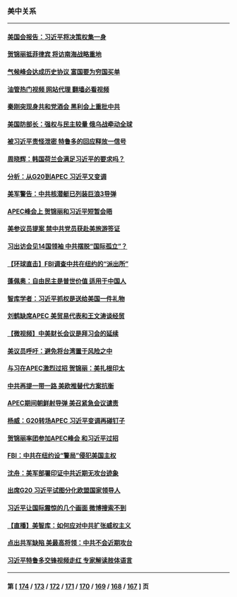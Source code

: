 ### 美中关系
---
#### [美国会报告：习近平将决策权集一身](../../pages/nf1412576/n13868227.md?11210845) 
#### [贺锦丽抵菲律宾 将访南海战略重地](../../pages/nf1412576/n13869708.md?11210845) 
#### [气候峰会达成历史协议 富国要为穷国买单](../../pages/nf1412576/n13869697.md?11210845) 
#### [油管热门视频 网站代理 翻墙必看视频](http://138.2.39.72:81/youtube.html?epic-marker?11210845)
#### [秦刚突现身共和党酒会 黑利会上重批中共](../../pages/nf1412576/n13869661.md?11210845) 
#### [美国防部长：强权与民主较量 俄乌战牵动全球](../../pages/nf1412576/n13869590.md?11210845) 
#### [被习近平责怪泄密 特鲁多的回应释放一信号](../../pages/nf1412576/n13869336.md?11210845) 
#### [周晓辉：韩国荷兰会满足习近平的要求吗？](../../pages/nf1412576/n13869334.md?11210845) 
#### [分析：从G20到APEC 习近平又变调](../../pages/nf1412576/n13869256.md?11210845) 
#### [美军警告：中共核潜艇已列装巨浪3导弹](../../pages/nf1412576/n13869050.md?11210845) 
#### [APEC峰会上 贺锦丽和习近平短暂会晤](../../pages/nf1412576/n13868909.md?11210845) 
#### [美参议员提案 禁中共党员获赴美旅游签证](../../pages/nf1412576/n13868791.md?11210845) 
#### [习出访会见14国领袖 中共摆脱“国际孤立”？](../../pages/nf1412576/n13868467.md?11210845) 
#### [【环球直击】FBI调查中共在纽约的“派出所”](../../pages/nf1412576/n13868756.md?11210845) 
#### [蓬佩奥：自由民主是普世价值 适用于中国人](../../pages/nf1412576/n13868777.md?11210845) 
#### [智库学者：习近平抓权是送给美国一件礼物](../../pages/nf1412576/n13868755.md?11210845) 
#### [刘鹤缺席APEC 美贸易代表和王文涛谈经贸](../../pages/nf1412576/n13868724.md?11210845) 
#### [【微视频】中美财长会议是拜习会的延续](../../pages/nf1412576/n13868630.md?11210845) 
#### [美议员呼吁：避免将台湾置于风险之中](../../pages/nf1412576/n13868599.md?11210845) 
#### [与习在APEC激烈过招 贺锦丽：美扎根印太](../../pages/nf1412576/n13868701.md?11210845) 
#### [中共再提一带一路 美欧推替代方案抗衡](../../pages/nf1412576/n13868587.md?11210845) 
#### [APEC期间朝鲜射导弹 美召紧急会议谴责](../../pages/nf1412576/n13868588.md?11210845) 
#### [杨威：G20转场APEC 习近平变调再碰钉子](../../pages/nf1412576/n13868132.md?11210845) 
#### [贺锦丽率团参加APEC峰会 和习近平过招](../../pages/nf1412576/n13868090.md?11210845) 
#### [FBI：中共在纽约设“警局”侵犯美国主权](../../pages/nf1412576/n13868089.md?11210845) 
#### [沈舟：美军部署印证中共近期无攻台迹象](../../pages/nf1412576/n13867350.md?11210845) 
#### [出席G20 习近平试图分化欧盟国家领导人](../../pages/nf1412576/n13867299.md?11210845) 
#### [习近平让国际震惊的几个画面 微博搜索不到](../../pages/nf1412576/n13867955.md?11210845) 
#### [【直播】美智库：如何应对中共扩张威权主义](../../pages/nf1412576/n13868073.md?11210845) 
#### [点出共军缺陷 美最高将领：中共不会近期攻台](../../pages/nf1412576/n13868015.md?11210845) 
#### [习近平特鲁多交锋视频走红 专家解读肢体语言](../../pages/nf1412576/n13867976.md?11210845) 

---
#### 第 [ [174](./174.md?11210845) / [173](./173.md?11210845) / [172](./172.md?11210845) / [171](./171.md?11210845) / [170](./170.md?11210845) / [169](./169.md?11210845) / [168](./168.md?11210845) / [167](./167.md?11210845) ] 页
